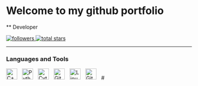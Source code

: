 # Welcome to my github portfolio

** Developer



  <p align="left">
    <a href="https://github.com/Enzosama?tab=followers">
      <img 
        alt="followers" 
        title="Follow me on Github" 
        src="https://custom-icon-badges.demolab.com/github/followers/Enzosama?color=236ad3&labelColor=1155ba&style=for-the-badge&logo=person-add&label=Follow&logoColor=white" 
      />
    </a>
    <a href="https://github.com/Enzosama?tab=repositories&sort=stargazers">
      <img 
        alt="total stars" 
        title="Total stars on GitHub" 
        src="https://custom-icon-badges.demolab.com/github/stars/Enzosama?color=55960c&style=for-the-badge&labelColor=488207&logo=star" 
      />
    </a>
  </p>

---
  ### Languages and Tools

  <img align="left" alt="C++" width="30px" style="padding-right: 10px;" src="https://cdn.jsdelivr.net/gh/devicons/devicon/icons/cplusplus/cplusplus-line.svg" />
  <img align="left" alt="Python" width="30px" style="padding-right: 10px;" src="https://cdn.jsdelivr.net/gh/devicons/devicon/icons/python/python-plain.svg" />
  <img align="left" alt="Cython" width="30px" style="padding-right: 10px;" src="https://www.svgrepo.com/show/373544/cython.svg" />
  <img align="left" alt="Git" width="30px" style="padding-right: 10px;" src="https://cdn.jsdelivr.net/gh/devicons/devicon/icons/git/git-original.svg" />
  <img align="left" alt="Linux" width="30px" style="padding-right: 10px;" src="https://cdn.jsdelivr.net/gh/devicons/devicon/icons/linux/linux-original.svg" />
  <img align="left" alt="GitHub" width="30px" style="padding-right: 10px;" src="https://cdn.jsdelivr.net/gh/devicons/devicon/icons/github/github-original.svg" />
  <br />
#

